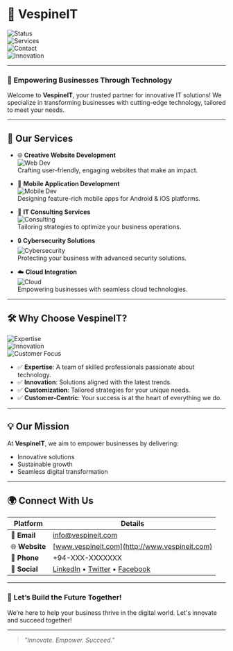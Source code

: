 # 🐝 **VespineIT**  

![Status](https://img.shields.io/badge/Status-Active-brightgreen)  
![Services](https://img.shields.io/badge/Services-Web%20%7C%20Mobile%20%7C%20Cloud%20%7C%20Cybersecurity-blue)  
![Contact](https://img.shields.io/badge/Contact-info%40vespineit.com-yellow)  
![Innovation](https://img.shields.io/badge/Innovation-Driven-orange)

---

### 🚀 **Empowering Businesses Through Technology**  

Welcome to **VespineIT**, your trusted partner for innovative IT solutions! We specialize in transforming businesses with cutting-edge technology, tailored to meet your needs.

---

## 🌟 **Our Services**  

- 🌐 **Creative Website Development**  
  ![Web Dev](https://img.shields.io/badge/Category-Web%20Development-blue)  
  Crafting user-friendly, engaging websites that make an impact.

- 📱 **Mobile Application Development**  
  ![Mobile Dev](https://img.shields.io/badge/Category-Mobile%20Apps-green)  
  Designing feature-rich mobile apps for Android & iOS platforms.

- 💼 **IT Consulting Services**  
  ![Consulting](https://img.shields.io/badge/Category-IT%20Consulting-yellow)  
  Tailoring strategies to optimize your business operations.

- 🔒 **Cybersecurity Solutions**  
  ![Cybersecurity](https://img.shields.io/badge/Category-Cybersecurity-red)  
  Protecting your business with advanced security solutions.

- ☁️ **Cloud Integration**  
  ![Cloud](https://img.shields.io/badge/Category-Cloud%20Solutions-lightblue)  
  Empowering businesses with seamless cloud technologies.

---

## 🛠️ **Why Choose VespineIT?**  

![Expertise](https://img.shields.io/badge/Expertise-Guaranteed-brightgreen)  
![Innovation](https://img.shields.io/badge/Innovation-Cutting--Edge-orange)  
![Customer Focus](https://img.shields.io/badge/Customer--Focused-100%25-blue)

- ✅ **Expertise**: A team of skilled professionals passionate about technology.  
- ✅ **Innovation**: Solutions aligned with the latest trends.  
- ✅ **Customization**: Tailored strategies for your unique needs.  
- ✅ **Customer-Centric**: Your success is at the heart of everything we do.  

---

## 💡 **Our Mission**  

At **VespineIT**, we aim to empower businesses by delivering:  
- Innovative solutions  
- Sustainable growth  
- Seamless digital transformation  

---

## 🌍 **Connect With Us**  

| Platform      | Details                             |  
|---------------|-------------------------------------|  
| 📧 **Email**  | [info@vespineit.com](mailto:info@vespineit.com) |  
| 🌐 **Website**| [www.vespineit.com](http://www.vespineit.com)   |  
| 📱 **Phone**  | +94-XXX-XXXXXXX                     |  
| 🔗 **Social** | [LinkedIn](#) • [Twitter](#) • [Facebook](#) |  

---

### 💼 **Let’s Build the Future Together!**  
We’re here to help your business thrive in the digital world. Let's innovate and succeed together!  

---

> _"Innovate. Empower. Succeed."_  
